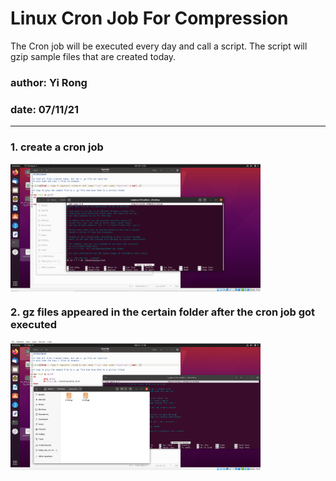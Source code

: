 # Linux Cron Job For Compression
 The Cron job will be executed every day and call a script. The script will gzip sample files that are created today.
 
### author: Yi Rong
### date: 07/11/21
---
### 1. create a cron job
<img src="media/image1.PNG" width = "400" align="center">

### 2. gz files appeared in the certain folder after the cron job got executed
<img src="media/image2.PNG" width = "400" align="center">